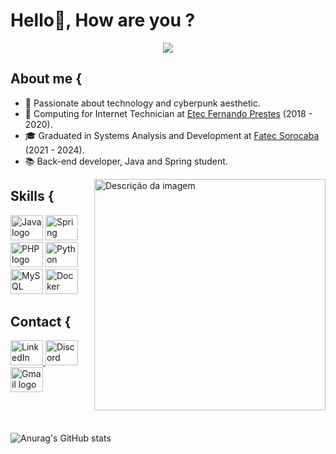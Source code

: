 <h1 align="left">Hello👋, How are you ?</h1>

<div align="center">
  <img src="https://profile-counter.glitch.me/adkasima/count.svg?" />
</div>

<h2 align="left">About me {</h2>

<div>
  <ul>
    <li>👾 Passionate about technology and cyberpunk aesthetic.</li>
    <li>🦇 Computing for Internet Technician at <a href="https://www.etecfernandoprestes.com.br" target="_blank">Etec Fernando Prestes</a> (2018 - 2020).</li>
    <li>🎓 Graduated in Systems Analysis and Development at <a href="http://fatecsorocaba.edu.br" target="_blank">Fatec Sorocaba</a> (2021 - 2024).</li>
    <li>📚 Back-end developer, Java and Spring student.</li>
  </ul>
</div>

<img align="right" width="370" height="370" style="z-index: 999" src="https://mir-s3-cdn-cf.behance.net/project_modules/max_1200/e378c6153175705.632affe892866.gif" alt="Descrição da imagem" />

<h2 align="left">Skills {</h2>

<div align="left">
  <img src="https://cdn.jsdelivr.net/gh/devicons/devicon@latest/icons/java/java-original.svg" height="40" width="52" alt="Java logo" />
  <img src="https://cdn.jsdelivr.net/gh/devicons/devicon@latest/icons/spring/spring-original-wordmark.svg" height="40" width="52" alt="Spring logo" />
  <img src="https://cdn.jsdelivr.net/gh/devicons/devicon@latest/icons/php/php-original.svg" height="40" width="52" alt="PHP logo" />
  <img src="https://cdn.jsdelivr.net/gh/devicons/devicon@latest/icons/python/python-original.svg" height="40" width="52" alt="Python logo" />
  <img src="https://cdn.jsdelivr.net/gh/devicons/devicon@latest/icons/mysql/mysql-original.svg" height="40" width="52" alt="MySQL logo" />
  <img src="https://cdn.jsdelivr.net/gh/devicons/devicon@latest/icons/docker/docker-original.svg" height="40" width="52" alt="Docker logo" />
</div>

<h2 align="left">Contact {</h2>

<div align="left">
  <a href="https://www.linkedin.com/in/adkasima/" target="_blank">
    <img src="https://raw.githubusercontent.com/maurodesouza/profile-readme-generator/master/src/assets/icons/social/linkedin/default.svg" width="52" height="40" alt="LinkedIn logo" />
  </a>
  <a href="https://discordapp.com/users/180449075886424064" target="_blank">
    <img src="https://raw.githubusercontent.com/maurodesouza/profile-readme-generator/master/src/assets/icons/social/discord/default.svg" width="52" height="40" alt="Discord logo" />
  </a>
  <a href="mailto:adrielkasima@gmail.com" target="_blank">
    <img src="https://raw.githubusercontent.com/maurodesouza/profile-readme-generator/master/src/assets/icons/social/gmail/default.svg" width="52" height="40" alt="Gmail logo" />
  </a>
</div>

<script src="https://gist.github.com/adkasima/8a4a8c9656d0162f9db24df0145e8ea7.js"></script>

<br>
<br>
<br>

![Anurag's GitHub stats](https://github-readme-stats.vercel.app/api?username=adkasima&show_icons=true&theme=radical)
